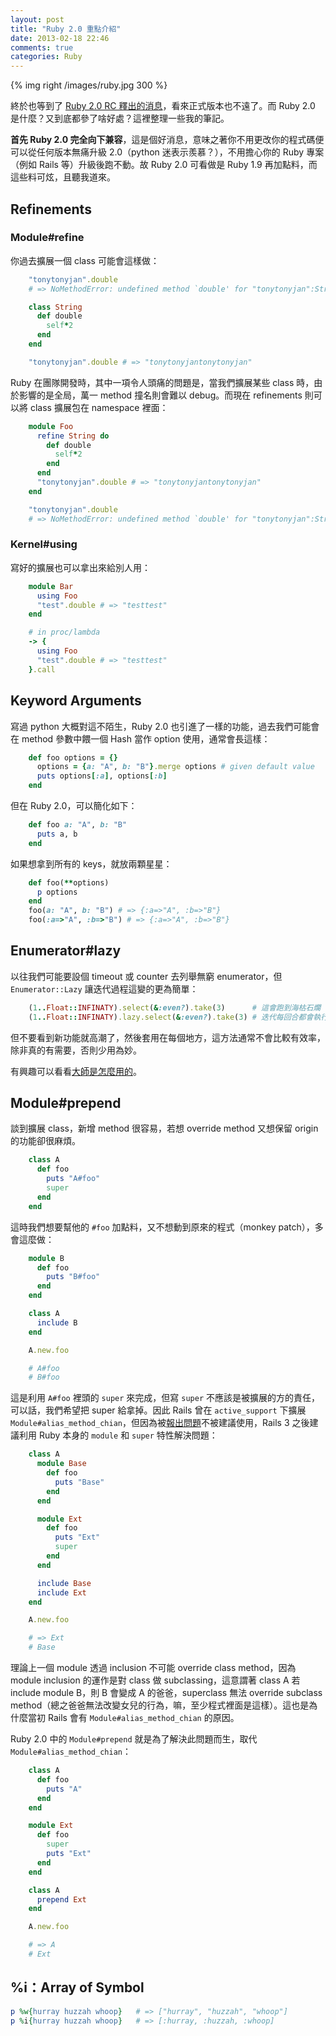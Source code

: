 ```yaml
---
layout: post
title: "Ruby 2.0 重點介紹"
date: 2013-02-18 22:46
comments: true
categories: Ruby
---
```


{% img right /images/ruby.jpg  300 %}

終於也等到了 [Ruby 2.0 RC 釋出的消息](http://www.ruby-lang.org/en/news/2013/02/08/ruby-2-0-0-rc2-is-released/)，看來正式版本也不遠了。而 Ruby 2.0 是什麼？又到底都參了啥好處？這裡整理一些我的筆記。

**首先 Ruby 2.0 完全向下兼容**，這是個好消息，意味之著你不用更改你的程式碼便可以從任何版本無痛升級 2.0（python 迷表示羨慕？），不用擔心你的 Ruby 專案（例如 Rails 等）升級後跑不動。故 Ruby 2.0 可看做是 Ruby 1.9 再加點料，而這些料可炫，且聽我道來。

## Refinements

### Module#refine

你過去擴展一個 class 可能會這樣做：

``` ruby
    "tonytonyjan".double
    # => NoMethodError: undefined method `double' for "tonytonyjan":String

    class String
      def double
        self*2
      end
    end

    "tonytonyjan".double # => "tonytonyjantonytonyjan"
```

Ruby 在團隊開發時，其中一項令人頭痛的問題是，當我們擴展某些 class 時，由於影響的是全局，萬一 method 撞名則會難以 debug。而現在 refinements 則可以將 class 擴展包在 namespace 裡面：

``` ruby
    module Foo
      refine String do
        def double
          self*2
        end
      end
      "tonytonyjan".double # => "tonytonyjantonytonyjan"
    end

    "tonytonyjan".double
    # => NoMethodError: undefined method `double' for "tonytonyjan":String
```

### Kernel#using

寫好的擴展也可以拿出來給別人用：

``` ruby
    module Bar
      using Foo
      "test".double # => "testtest"
    end

    # in proc/lambda
    -> {
      using Foo
      "test".double # => "testtest"
    }.call
```

## Keyword Arguments

寫過 python 大概對這不陌生，Ruby 2.0 也引進了一樣的功能，過去我們可能會在 method 參數中餵一個 Hash 當作 option 使用，通常會長這樣：

``` ruby
    def foo options = {}
      options = {a: "A", b: "B"}.merge options # given default value
      puts options[:a], options[:b]
    end
```

但在 Ruby 2.0，可以簡化如下：

``` ruby
    def foo a: "A", b: "B"
      puts a, b
    end
```

如果想拿到所有的 keys，就放兩顆星星：

``` ruby
    def foo(**options)
      p options
    end
    foo(a: "A", b: "B") # => {:a=>"A", :b=>"B"}
    foo(:a=>"A", :b=>"B") # => {:a=>"A", :b=>"B"}
```

## Enumerator#lazy

以往我們可能要設個 timeout 或 counter 去列舉無窮 enumerator，但 `Enumerator::Lazy` 讓迭代過程這變的更為簡單：

``` ruby
    (1..Float::INFINATY).select(&:even?).take(3)      # 這會跑到海枯石爛
    (1..Float::INFINATY).lazy.select(&:even?).take(3) # 迭代每回合都會執行 `#event?`，而非數完所有元素
```

但不要看到新功能就高潮了，然後套用在每個地方，這方法通常不會比較有效率，除非真的有需要，否則少用為妙。

有興趣可以看看[大師是怎麼用的](http://shugomaeda.blogspot.tw/2012/03/enumerablelazy-and-its-benefits.html)。

## Module#prepend

談到擴展 class，新增 method 很容易，若想 override method 又想保留 origin 的功能卻很麻煩。

``` ruby
    class A
      def foo
        puts "A#foo"
        super
      end
    end
```

這時我們想要幫他的 `#foo` 加點料，又不想動到原來的程式（monkey patch），多會這麼做：

``` ruby
    module B
      def foo
        puts "B#foo"
      end
    end

    class A
      include B
    end

    A.new.foo

    # A#foo
    # B#foo
```

這是利用 `A#foo` 裡頭的 `super` 來完成，但寫 `super` 不應該是被擴展的方的責任，可以話，我們希望把 super 給拿掉。因此 Rails 曾在 `active_support` 下擴展 `Module#alias_method_chian`，但因為被[報出問題](https://rails.lighthouseapp.com/projects/8994/tickets/285-alias_method_chain-limits-extensibility#ticket-285-20)不被建議使用，Rails 3 之後建議利用 Ruby 本身的 `module` 和 `super` 特性解決問題：

``` ruby
    class A
      module Base
        def foo
          puts "Base"
        end
      end

      module Ext
        def foo
          puts "Ext"
          super
        end
      end

      include Base
      include Ext
    end

    A.new.foo

    # => Ext
    # Base
```

理論上一個 module 透過 inclusion 不可能 override class method，因為 module inclusion 的運作是對 class 做 subclassing，這意謂著 class A 若 include module B，則 B 會變成 A 的爸爸，superclass 無法 override subclass method（總之爸爸無法改變女兒的行為，嘛，至少程式裡面是這樣）。這也是為什麼當初 Rails 會有 `Module#alias_method_chian` 的原因。

Ruby 2.0 中的 `Module#prepend` 就是為了解決此問題而生，取代 `Module#alias_method_chian`：

``` ruby
    class A
      def foo
        puts "A"
      end
    end

    module Ext
      def foo
        super
        puts "Ext"
      end
    end

    class A
      prepend Ext
    end

    A.new.foo

    # => A
    # Ext
```

## %i：Array of Symbol

``` ruby
p %w{hurray huzzah whoop}   # => ["hurray", "huzzah", "whoop"]
p %i{hurray huzzah whoop}   # => [:hurray, :huzzah, :whoop]
```
